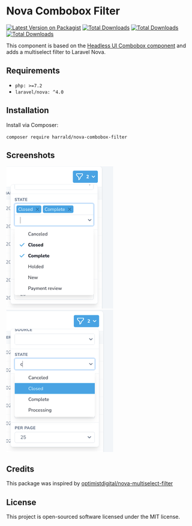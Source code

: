 # Nova Combobox Filter


[![Latest Version on Packagist](https://img.shields.io/packagist/v/harrald/nova-combobox-filter.svg?style=flat-square)](https://packagist.org/packages/harrald/nova-combobox-filter)
[![Total Downloads](https://img.shields.io/packagist/php-v/harrald/nova-combobox-filter.svg?style=flat-square)](https://packagist.org/packages/harrald/nova-combobox-filter)
[![Total Downloads](https://img.shields.io/packagist/dt/harrald/nova-combobox-filter.svg?style=flat-square)](https://packagist.org/packages/harrald/nova-combobox-filter)
[![Total Downloads](https://img.shields.io/packagist/l/harrald/nova-combobox-filter.svg?style=flat-square)](https://packagist.org/packages/harrald/nova-combobox-filter)


This component is based on the [Headless UI Combobox component](https://headlessui.dev/vue/combobox) and adds a multiselect filter to Laravel Nova. 

## Requirements
- `php: >=7.2`
- `laravel/nova: ^4.0`

## Installation

Install via Composer:

`composer require harrald/nova-combobox-filter`

## Screenshots
<img src="readme/img/multiselect.png" alt="multi options selected" title="multi options selected" width="285" height="380">

<img src="readme/img/typing.png" alt="filter options by typing" title="filter options by typing" width="285" height="380">


## Credits

This package was inspired by [optimistdigital/nova-multiselect-filter](https://github.com/optimistdigital/nova-multiselect-filter)

## License

This project is open-sourced software licensed under the MIT license.
